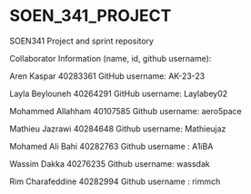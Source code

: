 # SOEN_341_PROJECT
SOEN341 Project and sprint repository

Collaborator Information (name, id, github username):

Aren Kaspar
40283361
GitHub username: AK-23-23

Layla Beylouneh
40264291
GitHub username: Laylabey02

Mohammed Allahham
40107585
Github username: aero5pace

Mathieu Jazrawi
40284648
Github username: Mathieujaz

Mohamed Ali Bahi 
40282763
Github username : A1iBA

Wassim Dakka
40276235
Github username: wassdak

Rim Charafeddine
40282994
Github username : rimmch

